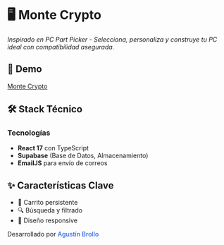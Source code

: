 # 🖥️ Monte Crypto

*Inspirado en PC Part Picker - Selecciona, personaliza y construye tu PC ideal con compatibilidad asegurada.*

## 🚀 Demo
[Monte Crypto](https://brollix.github.io/proyecto-coderhouse-react)

## 🛠️ Stack Técnico

### Tecnologías
- **React 17** con TypeScript
- **Supabase** (Base de Datos, Almacenamiento)
- **EmailJS** para envío de correos

## ✨ Características Clave

- 🛒 Carrito persistente
- 🔍 Búsqueda y filtrado
- 📱 Diseño responsive

Desarrollado por <a href="https://github.com/Brollix" style="text-decoration: none; color: #2563eb; font-weight: 500;">Agustín Brollo</a>
</div>

